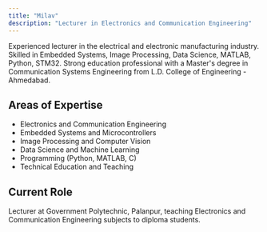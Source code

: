 ```yaml
---
title: "Milav"
description: "Lecturer in Electronics and Communication Engineering"
---
```


Experienced lecturer in the electrical and electronic manufacturing industry. Skilled in Embedded Systems, Image Processing, Data Science, MATLAB, Python, STM32. Strong education professional with a Master's degree in Communication Systems Engineering from L.D. College of Engineering - Ahmedabad.

## Areas of Expertise

- Electronics and Communication Engineering
- Embedded Systems and Microcontrollers
- Image Processing and Computer Vision
- Data Science and Machine Learning
- Programming (Python, MATLAB, C)
- Technical Education and Teaching

## Current Role

Lecturer at Government Polytechnic, Palanpur, teaching Electronics and Communication Engineering subjects to diploma students.
